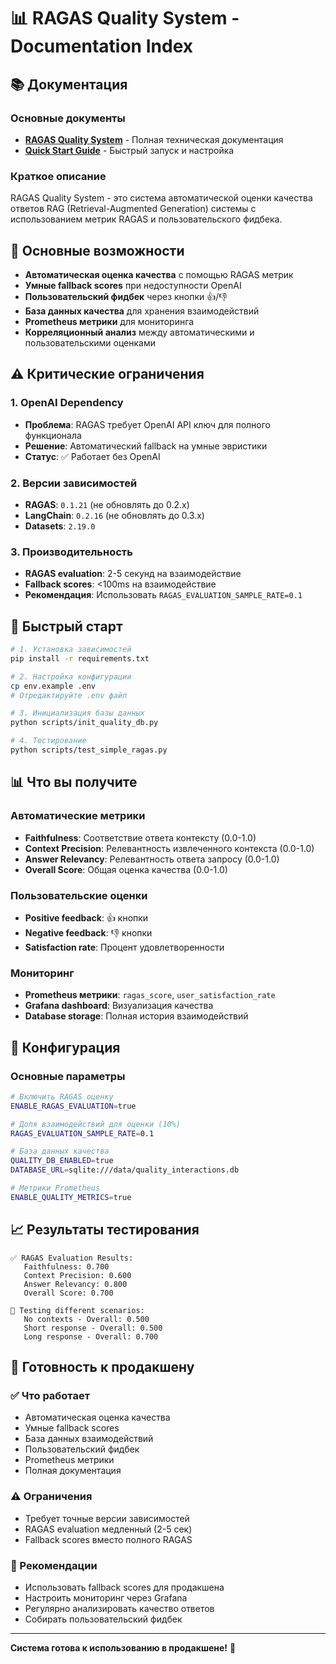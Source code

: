# 📊 RAGAS Quality System - Documentation Index

## 📚 Документация

### Основные документы
- **[RAGAS Quality System](ragas_quality_system.md)** - Полная техническая документация
- **[Quick Start Guide](ragas_quickstart.md)** - Быстрый запуск и настройка

### Краткое описание

RAGAS Quality System - это система автоматической оценки качества ответов RAG (Retrieval-Augmented Generation) системы с использованием метрик RAGAS и пользовательского фидбека.

## 🎯 Основные возможности

- **Автоматическая оценка качества** с помощью RAGAS метрик
- **Умные fallback scores** при недоступности OpenAI
- **Пользовательский фидбек** через кнопки 👍/👎
- **База данных качества** для хранения взаимодействий
- **Prometheus метрики** для мониторинга
- **Корреляционный анализ** между автоматическими и пользовательскими оценками

## ⚠️ Критические ограничения

### 1. OpenAI Dependency
- **Проблема**: RAGAS требует OpenAI API ключ для полного функционала
- **Решение**: Автоматический fallback на умные эвристики
- **Статус**: ✅ Работает без OpenAI

### 2. Версии зависимостей
- **RAGAS**: `0.1.21` (не обновлять до 0.2.x)
- **LangChain**: `0.2.16` (не обновлять до 0.3.x)
- **Datasets**: `2.19.0`

### 3. Производительность
- **RAGAS evaluation**: 2-5 секунд на взаимодействие
- **Fallback scores**: <100ms на взаимодействие
- **Рекомендация**: Использовать `RAGAS_EVALUATION_SAMPLE_RATE=0.1`

## 🚀 Быстрый старт

```bash
# 1. Установка зависимостей
pip install -r requirements.txt

# 2. Настройка конфигурации
cp env.example .env
# Отредактируйте .env файл

# 3. Инициализация базы данных
python scripts/init_quality_db.py

# 4. Тестирование
python scripts/test_simple_ragas.py
```

## 📊 Что вы получите

### Автоматические метрики
- **Faithfulness**: Соответствие ответа контексту (0.0-1.0)
- **Context Precision**: Релевантность извлеченного контекста (0.0-1.0)
- **Answer Relevancy**: Релевантность ответа запросу (0.0-1.0)
- **Overall Score**: Общая оценка качества (0.0-1.0)

### Пользовательские оценки
- **Positive feedback**: 👍 кнопки
- **Negative feedback**: 👎 кнопки
- **Satisfaction rate**: Процент удовлетворенности

### Мониторинг
- **Prometheus метрики**: `ragas_score`, `user_satisfaction_rate`
- **Grafana dashboard**: Визуализация качества
- **Database storage**: Полная история взаимодействий

## 🔧 Конфигурация

### Основные параметры
```bash
# Включить RAGAS оценку
ENABLE_RAGAS_EVALUATION=true

# Доля взаимодействий для оценки (10%)
RAGAS_EVALUATION_SAMPLE_RATE=0.1

# База данных качества
QUALITY_DB_ENABLED=true
DATABASE_URL=sqlite:///data/quality_interactions.db

# Метрики Prometheus
ENABLE_QUALITY_METRICS=true
```

## 📈 Результаты тестирования

```
✅ RAGAS Evaluation Results:
   Faithfulness: 0.700
   Context Precision: 0.600
   Answer Relevancy: 0.800
   Overall Score: 0.700

🧪 Testing different scenarios:
   No contexts - Overall: 0.500
   Short response - Overall: 0.500
   Long response - Overall: 0.700
```

## 🎯 Готовность к продакшену

### ✅ Что работает
- Автоматическая оценка качества
- Умные fallback scores
- База данных взаимодействий
- Пользовательский фидбек
- Prometheus метрики
- Полная документация

### ⚠️ Ограничения
- Требует точные версии зависимостей
- RAGAS evaluation медленный (2-5 сек)
- Fallback scores вместо полного RAGAS

### 🚀 Рекомендации
- Использовать fallback scores для продакшена
- Настроить мониторинг через Grafana
- Регулярно анализировать качество ответов
- Собирать пользовательский фидбек

---

**Система готова к использованию в продакшене!** 🎉
